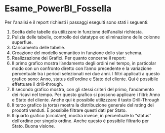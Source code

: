 # Esame_PowerBI_Fossella
Per l'analisi e il report richiesti i passaggi eseguiti sono stati i seguenti:
1)	Scelta delle tabelle da utilizzare in funzione dell'analisi richiesta.
2)	Pulizia delle tabelle, controllo dei datatype ed eliminazione delle colonne superflue.
3)	Caricamento delle tabelle.
4)	Creazione del modello semantico in funzione dello star schema.
5)	Realizzazione dei Grafici.
Per quanto concerne il report:
1)	Il primo grafico mostra l’andamento degli ordini nel tempo, in particolar modo con un confronto diretto con l’anno precedente e la variazione percentuale tra i periodi selezionati nei due anni. I filtri applicati a questo grafico sono: Anno, status dell’ordine e Stato del cliente. Qui è possibile effettuare il drill-through.
2)	Il secondo grafico mostra, con gli stessi criteri del primo, l’andamento dei ricavi nel tempo. Per questo grafico si possono applicare i filtri: Anno e Stato del cliente. Anche qui è possibile utilizzzare il tasto Drill-Through
4)	Il terzo grafico (a torta) mostra la distribuzione generale del rating dei prodotti venduti. È possibile filtrare questi dati per Stato. 
5)	Il quarto grafico (circolare), mostra invece, in percentuale lo “status” dell’ordine per singolo ordine. Anche questo è possibile filtrarlo per Stato. 
Buona visione.
